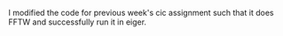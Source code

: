 I modified the code for previous week's cic assignment such that it does FFTW and successfully run it in eiger. 
